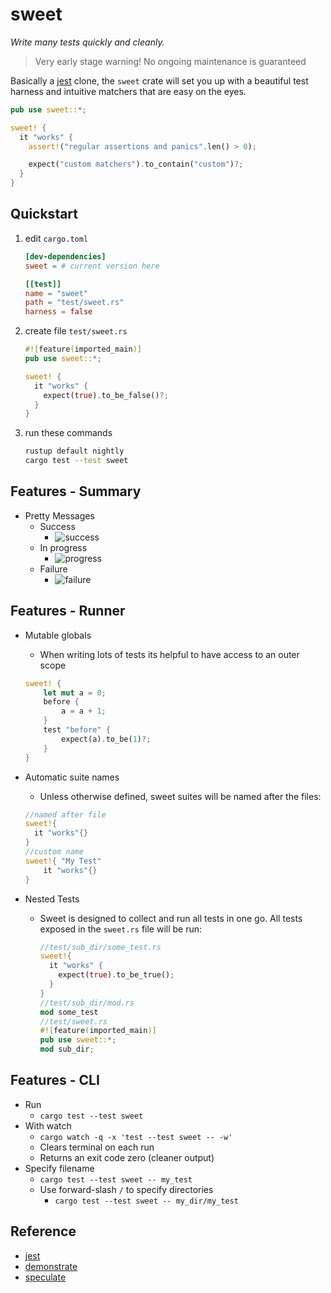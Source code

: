 # sweet

*Write many tests quickly and cleanly.*

> Very early stage warning! No ongoing maintenance is guaranteed


Basically a [jest](https://jestjs.io/) clone, the `sweet` crate will set you up with a beautiful test harness and intuitive matchers that are easy on the eyes.

```rust
pub use sweet::*;

sweet! {
  it "works" {
    assert!("regular assertions and panics".len() > 0);

    expect("custom matchers").to_contain("custom")?;
  }
}
```

## Quickstart

1. edit `cargo.toml`
	```toml
	[dev-dependencies]
	sweet = # current version here

	[[test]]
	name = "sweet"
	path = "test/sweet.rs"
	harness = false
	```
1. create file `test/sweet.rs`
	```rust
	#![feature(imported_main)]
	pub use sweet::*;

	sweet! {
	  it "works" {
	    expect(true).to_be_false()?;
	  }
	}
	```
2. run these commands
	```sh
	rustup default nightly
	cargo test --test sweet
	```


## Features - Summary
- Pretty Messages
	- Success
		- ![success](https://raw.githubusercontent.com/mrchantey/forky/main/docs/images/success.png)
	- In progress
		- ![progress](https://raw.githubusercontent.com/mrchantey/forky/main/docs/images/progress.png)
	- Failure
		- ![failure](https://raw.githubusercontent.com/mrchantey/forky/main/docs/images/failure.png)
## Features - Runner
- Mutable globals
	- When writing lots of tests its helpful to have access to an outer scope
	```rust
	sweet! {
		let mut a = 0;
		before {
			a = a + 1;
		}
		test "before" {
			expect(a).to_be(1)?;
		}
	}
	```

- Automatic suite names
	- Unless otherwise defined, sweet suites will be named after the files:
	```rust
	//named after file
	sweet!{
	  it "works"{}
	}
	//custom name
	sweet!{ "My Test"
		it "works"{}
	}
	```
- Nested Tests
	- Sweet is designed to collect and run all tests in one go. All tests exposed in the `sweet.rs` file will be run:
		```rust
		//test/sub_dir/some_test.rs
		sweet!{
		  it "works" {
		    expect(true).to_be_true();
		  }
		}
		//test/sub_dir/mod.rs
		mod some_test
		//test/sweet.rs
		#![feature(imported_main)]
		pub use sweet::*;
		mod sub_dir;
		```
## Features - CLI
- Run 
	- `cargo test --test sweet`
- With watch
	- `cargo watch -q -x 'test --test sweet -- -w'`
	- Clears terminal on each run
	- Returns an exit code zero (cleaner output)
- Specify filename
	- `cargo test --test sweet -- my_test`
	- Use forward-slash `/` to specify directories
		- `cargo test --test sweet -- my_dir/my_test`


## Reference
- [jest](https://jestjs.io/)
- [demonstrate](https://crates.io/crates/demonstrate)
- [speculate](https://github.com/utkarshkukreti/speculate.rs)